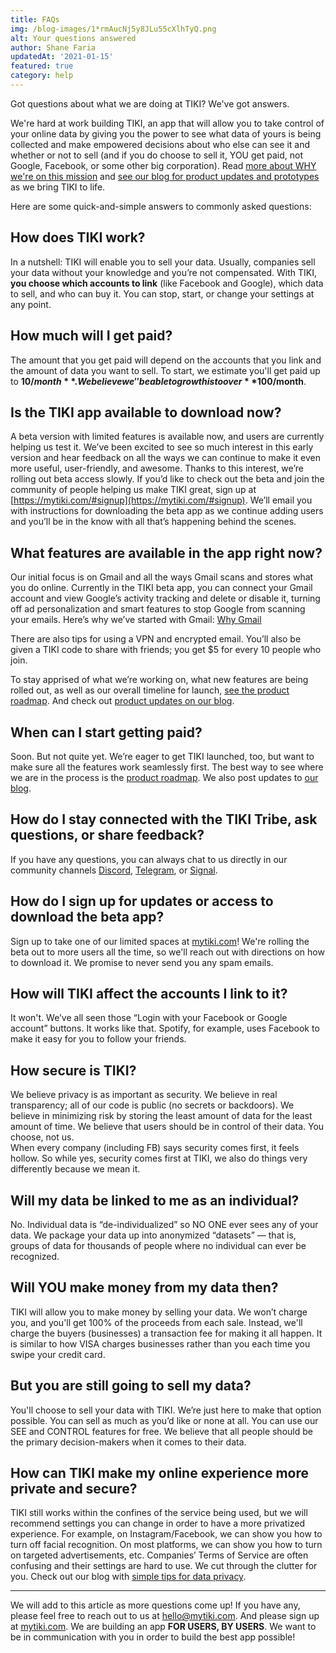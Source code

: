 ```yaml
---
title: FAQs
img: /blog-images/1*rmAucNj5y8JLu55cXlhTyQ.png
alt: Your questions answered
author: Shane Faria
updatedAt: '2021-01-15'
featured: true
category: help
---
```

Got questions about what we are doing at TIKI? We've got answers.

We're hard at work building TIKI, an app that will allow you to take control of your online data by giving you the power to see what data of yours is being collected and make empowered decisions about who else can see it and whether or not to sell (and if you do choose to sell it, YOU get paid, not Google, Facebook, or some other big corporation). Read [more about WHY we're on this mission](https://mytiki.com/blog/executive-summary-0421) and [see our blog for product updates and prototypes](https://mytiki.com/blog/category/product) as we bring TIKI to life. 

Here are some quick-and-simple answers to commonly asked questions: 

## How does TIKI work?

In a nutshell: TIKI will enable you to sell your data. Usually, companies sell your data without your knowledge and you’re not compensated.
With TIKI, **you choose which accounts to link** (like Facebook and Google), which data to sell, and who can buy it. You
can stop, start, or change your settings at any point.

## How much will I get paid?

The amount that you get paid will depend on the accounts that you link and the amount of data you want to sell. To
start, we estimate you'll get paid up to **$10/month**. We believe we'' be able to grow this to over **$100/month**.

## Is the TIKI app available to download now? 
A beta version with limited features is available now, and users are currently helping us test it. We’ve been excited to see so much interest in this early version and hear feedback on all the ways we can continue to make it even more useful, user-friendly, and awesome. Thanks to this interest, we’re rolling out beta access slowly. If you’d like to check out the beta and join the community of people helping us make TIKI great, sign up at [https://mytiki.com/#signup](https://mytiki.com/#signup). We’ll email you with instructions for downloading the beta app as we continue adding users and you’ll be in the know with all that’s happening behind the scenes. 

## What features are available in the app right now? 
Our initial focus is on Gmail and all the ways Gmail scans and stores what you do online. Currently in the TIKI beta app, you can connect your Gmail account and view Google’s activity tracking and delete or disable it, turning off ad personalization and smart features to stop Google from scanning your emails. Here’s why we’ve started with Gmail: [Why Gmail](https://mytiki.com/blog/why-gmail)

There are also tips for using a VPN and encrypted email. You’ll also be given a TIKI code to share with friends; you get $5 for every 10 people who join. 

To stay apprised of what we’re working on, what new features are being rolled out, as well as our overall timeline for launch, [see the product roadmap](mytiki.com/roadmap). And check out [product updates on our blog](https://mytiki.com/blog/category/product).

## When can I start getting paid?
Soon. But not quite yet. We’re eager to get TIKI launched, too, but want to make sure all the features work seamlessly first. The best way to see where we are in the process is the [product roadmap](mytiki.com/roadmap). We also post updates to [our blog](https://mytiki.com/blog/category/product).

## How do I stay connected with the TIKI Tribe, ask questions, or share feedback? 

If you have any questions, you can always chat to us directly in our community channels [Discord](https://discord.com/invite/evjYQq48Be), [Telegram](https://t.me/mytikiapp), or [Signal](https://signal.group/#CjQKIA66Eq2VHecpcCd-cu-dziozMRSH3EuQdcZJNyMOYNi5EhC0coWtjWzKQ1dDKEjMqhkP).  

## How do I sign up for updates or access to download the beta app?

Sign up to take one of our limited spaces at [mytiki.com](https://mytiki.com/#signup)! We're rolling the beta out to more users all the time, so we'll reach out with directions on how to download it. We promise to never send you any spam emails.

## How will TIKI affect the accounts I link to it?

It won't. We’ve all seen those “Login with your Facebook or Google account” buttons. It works like that.
Spotify, for example, uses Facebook to make it easy for you to follow your friends.

## How secure is TIKI?

We believe privacy is as important as security. We believe in real transparency; all of our code is public (no secrets
or backdoors). We believe in minimizing risk by storing the least amount of data for the least amount of time. We
believe that users should be in control of their data. You choose, not us.  
When every company (including FB) says security comes first, it feels hollow. So while yes, security comes first at
TIKI, we also do things very differently because we mean it.

## Will my data be linked to me as an individual?

No. Individual data is “de-individualized” so NO ONE ever sees any of your data. We package your data up into anonymized
“datasets” — that is, groups of data for thousands of people where no individual can ever be recognized.

## Will YOU make money from my data then?

TIKI will allow you to make money by selling your data. We won’t charge you, and you'll get 100% of the proceeds from each sale.
Instead, we'll charge the buyers (businesses) a transaction fee for making it all happen. It is similar to how VISA charges
businesses rather than you each time you swipe your credit card.

## But you are still going to sell my data?

You'll choose to sell your data with TIKI. We’re just here to make that option possible. You can sell as much as you’d like or 
none at all. You can use our SEE and CONTROL features for free. We believe that all people should be the primary
decision-makers when it comes to their data.

## How can TIKI make my online experience more private and secure?

TIKI still works within the confines of the service being used, but we will recommend settings you can change in order
to have a more privatized experience. For example, on Instagram/Facebook, we can show you how to turn off facial
recognition. On most platforms, we can show you how to turn on targeted advertisements, etc. Companies’ Terms of Service
are often confusing and their settings are hard to use. We cut through the clutter for you. Check out our blog with [simple tips for data privacy](https://mytiki.com/blog/online-data-privacy-tips). 

---

We will add to this article as more questions come up! If you have any, please feel free to reach out to us
at [hello@mytiki.com](mailto:hello@mytiki.com). And please sign up at [mytiki.com](https://mytiki.com/#signup). We are
building an app **FOR USERS, BY USERS**. We want to be in communication with you in order to build the best app
possible!
